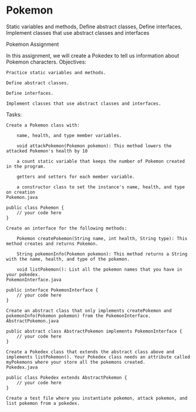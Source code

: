 # Pokemon
Static variables and methods, Define abstract classes, Define interfaces, Implement classes that use abstract classes and interfaces


Pokemon Assignment

In this assignment, we will create a Pokedex to tell us information about Pokemon characters.
Objectives:

    Practice static variables and methods.

    Define abstract classes.

    Define interfaces.

    Implement classes that use abstract classes and interfaces.

Tasks:

    Create a Pokemon class with:

        name, health, and type member variables.

        void attackPokemon(Pokemon pokemon): This method lowers the attacked Pokemon's health by 10

        a count static variable that keeps the number of Pokemon created in the program.

        getters and setters for each member variable.

        a constructor class to set the instance's name, health, and type on creation
    Pokemon.java

    public class Pokemon {
        // your code here
    }

    Create an interface for the following methods:

        Pokemon createPokemon(String name, int health, String type): This method creates and returns Pokemon.

        String pokemonInfo(Pokemon pokemon): This method returns a String with the name, health, and type of the pokemon.

        void listPokemon(): List all the pokemon names that you have in your pokedex.
    PokemonInterface.java

    public interface PokemonInterface {
        // your code here
    }

    Create an abstract class that only implements createPokemon and pokemonInfo(Pokemon pokemon) from the PokemonInterface.
    AbstractPokemon.java

    public abstract class AbstractPokemon implements PokemonInterface {
        // your code here
    }

    Create a Pokedex class that extends the abstract class above and implements listPokemon(). Your Pokedex class needs an attribute called myPokemons where your store all the pokemons created.
    Pokedex.java

    public class Pokedex extends AbstractPokemon {
        // your code here
    }

    Create a test file where you instantiate pokemon, attack pokemon, and list pokemon from a pokedex.

